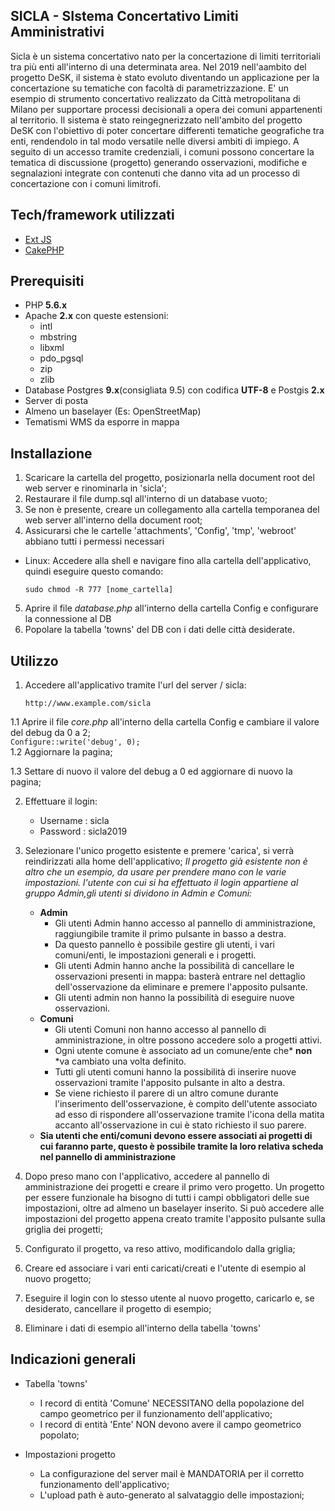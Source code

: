 ## SICLA - SIstema Concertativo Limiti Amministrativi
Sicla è un sistema concertativo nato per la concertazione di limiti territoriali tra più enti all'interno di una determinata area.
Nel 2019 nell'aambito del progetto DeSK, il sistema è stato evoluto diventando un applicazione per la concertazione su  tematiche con facoltà di parametrizzazione. E' un esempio di strumento concertativo realizzato da Città metropolitana di Milano per supportare processi decisionali a opera dei comuni appartenenti al territorio.
Il sistema è stato reingegnerizzato nell'ambito del progetto DeSK con l'obiettivo di poter concertare differenti tematiche  geografiche tra enti, rendendolo in tal modo versatile nelle diversi ambiti di impiego. A seguito di un accesso tramite credenziali, i comuni possono concertare la tematica di discussione (progetto) generando osservazioni, modifiche e segnalazioni integrate con contenuti che danno vita ad un processo di concertazione con i comuni limitrofi.

## Tech/framework utilizzati
- [Ext JS](https://www.sencha.com/products/extjs/)
- [CakePHP](https://cakephp.org/)
## Prerequisiti
- PHP **5.6.x**
- Apache **2.x** con queste estensioni:
  - intl
  - mbstring
  - libxml
  - pdo_pgsql
  - zip
  - zlib
- Database Postgres **9.x**(consigliata 9.5) con codifica **UTF-8** e Postgis **2.x**
- Server di posta
- Almeno un baselayer (Es: OpenStreetMap)
- Tematismi WMS da esporre in mappa
## Installazione
1. Scaricare la cartella del progetto, posizionarla nella document root del web server e rinominarla in 'sicla';
2. Restaurare il file dump.sql all'interno di un database vuoto;
3. Se non è presente, creare un collegamento alla cartella temporanea del web server all'interno della document root;
4. Assicurarsi che le cartelle 'attachments', 'Config', 'tmp', 'webroot' abbiano tutti i permessi necessari
  - Linux:
    Accedere alla shell e navigare fino alla cartella dell'applicativo, quindi eseguire questo comando:
    ```
    sudo chmod -R 777 [nome_cartella]
    ```
5. Aprire il file *database.php* all'interno della cartella Config e configurare la connessione al DB
6. Popolare la tabella 'towns' del DB con i dati delle città desiderate.
## Utilizzo
1. Accedere all'applicativo tramite l'url del server / sicla:
    ```
    http://www.example.com/sicla
    ```    
1.1 Aprire il file *core.php* all'interno della cartella Config e cambiare il valore del debug da 0 a 2;   
    ```
    Configure::write('debug', 0);
    ```     
1.2 Aggiornare la pagina;

1.3 Settare di nuovo il valore del debug a 0 ed aggiornare di nuovo la pagina;

2. Effettuare il login: 
   - Username : sicla
   - Password : sicla2019
   
3. Selezionare l'unico progetto esistente e premere 'carica', si verrà reindirizzati alla home dell'applicativo;
   *Il progetto già esistente non è altro che un esempio, da usare per prendere mano con le varie impostazioni.*
   *l'utente con cui si ha effettuato il login appartiene al gruppo Admin,gli utenti si dividono in  Admin e Comuni:*
   - **Admin**
     - Gli utenti Admin hanno accesso al pannello di amministrazione, raggiungibile tramite il primo pulsante in basso a destra.
     - Da questo pannello è possibile gestire gli utenti, i vari comuni/enti, le impostazioni generali e i progetti.
     - Gli utenti Admin hanno anche la possibilità di cancellare le osservazioni presenti in mappa: basterà entrare nel dettaglio 
       dell'osservazione da eliminare e premere l'apposito pulsante.
     - Gli utenti admin non hanno la possibilità di eseguire nuove osservazioni.
   - **Comuni**
     - Gli utenti Comuni non hanno accesso al pannello di amministrazione, in oltre possono accedere solo a progetti attivi.
     - Ogni utente comune è associato ad un comune/ente che* **non** *va cambiato una volta definito.
     - Tutti gli utenti comuni hanno la possibilità di inserire nuove osservazioni tramite l'apposito pulsante in alto a destra.
     - Se viene richiesto il parere di un altro comune durante l'inserimento dell'osservazione, è compito dell'utente associato ad esso         di rispondere all'osservazione tramite l'icona della matita accanto all'osservazione in cui è stato richiesto il suo parere.
   - **Sia utenti che enti/comuni devono essere associati ai progetti di cui faranno parte, questo è possibile tramite la loro relativa         scheda nel pannello di amministrazione**
   
4. Dopo preso mano con l'applicativo, accedere al pannello di amministrazione dei progetti e creare il primo vero progetto. Un           progetto per essere funzionale ha bisogno di tutti i campi obbligatori delle sue impostazioni, oltre ad almeno un baselayer inserito.
   Si può accedere alle impostazioni del progetto appena creato tramite l'apposito pulsante sulla griglia dei progetti;
   
5. Configurato il progetto, va reso attivo, modificandolo dalla griglia;

6. Creare ed associare i vari  enti caricati/creati e l'utente di esempio al nuovo progetto;

7. Eseguire il login con lo stesso utente al nuovo progetto, caricarlo e, se desiderato, cancellare il progetto di esempio;

8. Eliminare i dati di esempio all'interno della tabella 'towns'

## Indicazioni generali
- Tabella 'towns'
  - I record di entità 'Comune' NECESSITANO della popolazione del campo geometrico per il funzionamento dell'applicativo;
  - I record di entità 'Ente' NON devono avere il campo geometrico popolato;

- Impostazioni progetto
  - La configurazione del server mail è MANDATORIA per il corretto funzionamento dell'applicativo;
  - L'upload path è auto-generato al salvataggio delle impostazioni;
  
